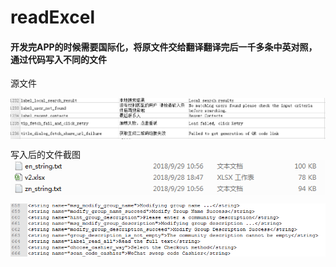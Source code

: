 # readExcel
#### 开发完APP的时候需要国际化，将原文件交给翻译翻译完后一千多条中英对照，通过代码写入不同的文件

源文件

<img src="https://github.com/BigSea001/readExcel/blob/master/img/img1.png" alt="图片名称" align=center />

写入后的文件截图
<img src="https://github.com/BigSea001/readExcel/blob/master/img/img2.png" alt="图片名称" align=center />

<img src="https://github.com/BigSea001/readExcel/blob/master/img/img3.png" alt="图片名称" align=center />
